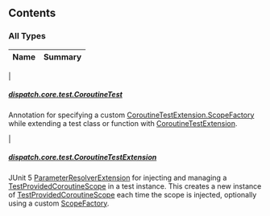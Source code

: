 

## Contents

### All Types

| Name | Summary |
|---|---|
|

##### [dispatch.core.test.CoroutineTest](../dispatch.core.test/-coroutine-test/index.md)

Annotation for specifying a custom [CoroutineTestExtension.ScopeFactory](https://rbusarow.github.io/Dispatch/core-test/dispatch.core.test/-coroutine-test-extension/-scope-factory/index.md) while
extending a test class or function with [CoroutineTestExtension](https://rbusarow.github.io/Dispatch/core-test/dispatch.core.test/-coroutine-test-extension/index.md).


|

##### [dispatch.core.test.CoroutineTestExtension](../dispatch.core.test/-coroutine-test-extension/index.md)

JUnit 5 [ParameterResolver](https://kotlinlang.org/api/latest/jvm/stdlib/kotlin.io/java.io.-file/extension.html)[Extension](#) for injecting and managing a [TestProvidedCoroutineScope](https://rbusarow.github.io/Dispatch/core-test/dispatch.core.test/-test-provided-coroutine-scope/index.md) in a test instance.
This creates a new instance of [TestProvidedCoroutineScope](https://rbusarow.github.io/Dispatch/core-test/dispatch.core.test/-test-provided-coroutine-scope/index.md) each time the scope is injected, optionally using a custom [ScopeFactory](https://rbusarow.github.io/Dispatch/core-test/dispatch.core.test/-coroutine-test-extension/-scope-factory/index.md).


